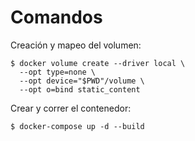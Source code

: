 # Comandos

Creación y mapeo del volumen:
```shell script
$ docker volume create --driver local \
  --opt type=none \
  --opt device="$PWD"/volume \
  --opt o=bind static_content
```

Crear y correr el contenedor:
```shell script
$ docker-compose up -d --build
```


